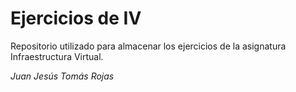 # Ejercicios de IV

Repositorio utilizado para almacenar los ejercicios de la asignatura Infraestructura Virtual.

_Juan Jesús Tomás Rojas_
